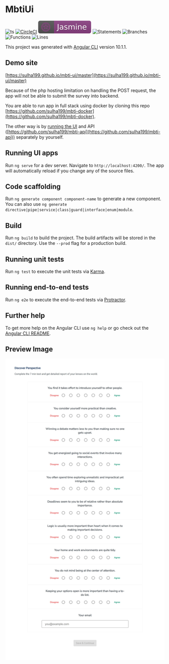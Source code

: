 # MbtiUi

![ts](https://badgen.net/badge/Built%20With/TypeScript/blue)
[![CircleCI](https://circleci.com/gh/sulha199/mbti-ui.svg?style=shield)](https://circleci.com/gh/sulha199/mbti-ui)
![](https://github.com/aleen42/badges/raw/master/src/jasmine.svg)
![Statements](https://img.shields.io/badge/statements-98.75%25-brightgreen.svg)
![Branches](https://img.shields.io/badge/branches-51.72%25-red.svg)
![Functions](https://img.shields.io/badge/functions-96.3%25-brightgreen.svg)
![Lines](https://img.shields.io/badge/lines-98.57%25-brightgreen.svg)

This project was generated with [Angular CLI](https://github.com/angular/angular-cli) version 10.1.1.

## Demo site

[https://sulha199.github.io/mbti-ui/master](https://sulha199.github.io/mbti-ui/master)

Because of the php hosting limitation on handling the POST request, the app will not be able to submit the survey into backend.

You are able to run app in full stack using docker by cloning this repo [https://github.com/sulha199/mbti-docker](https://github.com/sulha199/mbti-docker).

The other way is by [running the UI](##running-ui-apps) and API ([https://github.com/sulha199/mbti-api](https://github.com/sulha199/mbti-api)) separately by yourself.

## Running UI apps

Run `ng serve` for a dev server. Navigate to `http://localhost:4200/`. The app will automatically reload if you change any of the source files.

## Code scaffolding

Run `ng generate component component-name` to generate a new component. You can also use `ng generate directive|pipe|service|class|guard|interface|enum|module`.

## Build

Run `ng build` to build the project. The build artifacts will be stored in the `dist/` directory. Use the `--prod` flag for a production build.

## Running unit tests

Run `ng test` to execute the unit tests via [Karma](https://karma-runner.github.io).

## Running end-to-end tests

Run `ng e2e` to execute the end-to-end tests via [Protractor](http://www.protractortest.org/).

## Further help

To get more help on the Angular CLI use `ng help` or go check out the [Angular CLI README](https://github.com/angular/angular-cli/blob/master/README.md).

## Preview Image

![preview](thumbnail.jpg)
